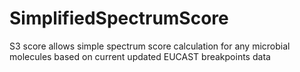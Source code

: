 # SimplifiedSpectrumScore
S3 score allows simple spectrum score calculation for any microbial molecules based on current updated EUCAST breakpoints data
